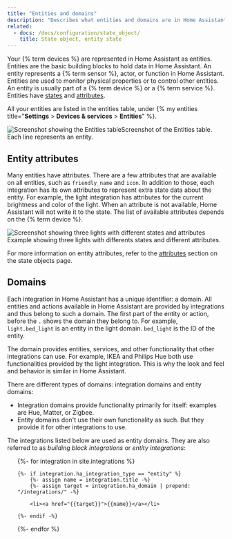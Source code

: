 ```yaml
---
title: "Entities and domains"
description: "Describes what entities and domains are in Home Assistant."
related:
  - docs: /docs/configuration/state_object/
    title: State object, entity state
---
```


Your {% term devices %} are represented in Home Assistant as entities. Entities are the basic building blocks to hold data in Home Assistant. An entity represents a {% term sensor %}, actor, or function in Home Assistant. Entities are used to monitor physical properties or to control other entities. An entity is usually part of a {% term device %} or a {% term service %}. Entities have [states](/docs/configuration/state_object/) and [attributes](#entity-attributes).

All your entities are listed in the entities table, under {% my entities title="**Settings** > **Devices & services** > **Entities**" %}.

<p class='img'><img src='/images/getting-started/entities.png' style='border: 0;box-shadow: none;' alt="Screenshot showing the Entities table">Screenshot of the Entities table. Each line represents an entity.</p>

## Entity attributes

Many entities have attributes. There are a few attributes that are available on all entities, such as `friendly_name` and `icon`. In addition to those, each integration has its own attributes to represent extra state data about the entity. For example, the light integration has attributes for the current brightness and color of the light. When an attribute is not available, Home Assistant will not write it to the state. The list of available attributes depends on the {% term device %}.

<p class='img'>
  <img src='/images/integrations/light/state_light.png' alt='Screenshot showing three lights with different states and attributes'>
  Example showing three lights with differents states and different attributes.
</p>

For more information on entity attributes, refer to the [attributes](/docs/configuration/state_object/#attributes) section on the state objects page.

## Domains

Each integration in Home Assistant has a unique identifier: a domain. All entities and actions available in Home Assistant are provided by integrations and thus belong to such a domain. The first part of the entity or action, before the `.` shows the domain they belong to. For example, `light.bed_light` is an entity in the light domain. `bed_light` is the ID of the entity.

The domain provides entities, services, and other functionality that other integrations can use. For example, IKEA and Philips Hue both use functionalities provided by the light integration. This is why the look and feel and behavior is similar in Home Assistant.

There are different types of domains: integration domains and entity domains:

- Integration domains provide functionality primarily for itself: examples are Hue, Matter, or Zigbee.
- Entity domains don't use their own functionality as such. But they provide it for other integrations to use.

The integrations listed below are used as entity domains. They are also referred to as *building block integrations* or *entity integrations*:

<ul>
{%- for integration in site.integrations %}

    {%- if integration.ha_integration_type == "entity" %}
        {%- assign name = integration.title -%}
        {%- assign target = integration.ha_domain | prepend: "/integrations/" -%}

        <li><a href="{{target}}">{{name}}</a></li>

    {%- endif -%}
{%- endfor %}

</ul>
